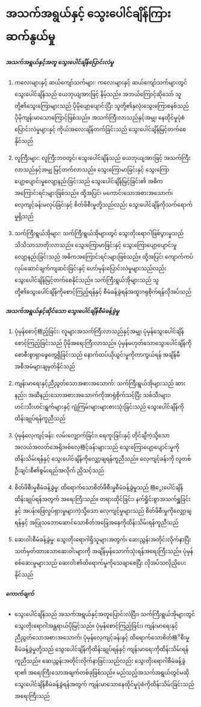 # အသက်အရွယ်နှင့် သွေးပေါင်ချိန်ကြား ဆက်နွယ်မှု

##### အသက်အရွယ်နှင့်အတူ သွေးပေါင်ချိန်ပြောင်းလဲမှု

1. ကလေးများနှင့် ဆယ်ကျော်သက်များ: ကလေးများနှင့် ဆယ်ကျော်သက်များတွင် သွေးပေါင်ချိန်သည် ယေဘုယျအားဖြင့် နိမ့်သည်။ အဘယ်ကြောင့်ဆိုသော် သူတို့၏သွေးကြောများသည် ပိုမိုပျော့ပျောင်းပြီး သူတို့၏နှလုံးသွေးကြောစနစ်သည် ပိုမိုကျန်းမာသောကြောင့်ဖြစ်သည်။ အသက်ကြီးလာသည်နှင့်အမျှ၊ နေထိုင်မှုပုံစံပြောင်းလဲမှုများနှင့် ကိုယ်အလေးချိန်တက်ခြင်းသည် သွေးပေါင်ချိန်မြင့်တက်စေနိုင်သည်

2. လူကြီးများ: လူကြီးဘဝတွင်၊ သွေးပေါင်ချိန်သည် ယေဘုယျအားဖြင့် အသက်ကြီးလာသည်နှင့်အမျှ မြင့်တက်လာသည်။ သွေးကြောမာခြင်းနှင့် သွေးကြောပျော့ပျောင်းမှုလျော့နည်းခြင်းသည် သွေးပေါင်ချိန်မြင့်ခြင်း၏ အဓိကအကြောင်းရင်းများဖြစ်သည်။ ထို့အပြင်၊ မကောင်းသောအစားအသောက်၊ လေ့ကျင့်ခန်းမလုပ်ခြင်းနှင့် စိတ်ဖိစီးမှုတို့သည်လည်း သွေးပေါင်ချိန်ကိုသက်ရောက်မှုရှိသည်

3. သက်ကြီးရွယ်အိုများ: သက်ကြီးရွယ်အိုများတွင် သွေးတိုးရောဂါဖြစ်ပွားမှုသည် သိသိသာသာတိုးလာသည်။ သွေးကြောမာခြင်းနှင့် သွေးကြောပျော့ပျောင်းမှုလျော့နည်းခြင်းသည် အဓိကအကြောင်းရင်းများဖြစ်သည်။ ထို့အပြင်၊ ကျောက်ကပ်လုပ်ဆောင်ချက်ကျဆင်းခြင်းနှင့် ဟော်မုန်းပြောင်းလဲမှုများသည်လည်း သွေးပေါင်ချိန်မြင့်တက်စေနိုင်သည်။ သက်ကြီးရွယ်အိုများသည် သူတို့၏သွေးပေါင်ချိန်ကိုစောင့်ကြည့်ရန်နှင့် စီမံခန့်ခွဲရန်အထူးဂရုစိုက်ရန်လိုအပ်သည်

##### အသက်အရွယ်နှင့်ဆိုင်သော သွေးပေါင်ချိန်စီမံခန့်ခွဲမှု

1. ပုံမှန်စောင့်極ည့်ခြင်း: လူများအသက်ကြီးလာသည်နှင့်အမျှ၊ ပုံမှန်သွေးပေါင်ချိန်စောင့်ကြည့်ခြင်းသည် ပိုမိုအရေးကြီးလာသည်။ ပုံမှန်မဟုတ်သောသွေးပေါင်ချိန်ကို စောစီးစွာရှာဖွေတွေ့ရှိခြင်းသည် နောက်ထပ်ယိုယွင်းမှုကိုကာကွယ်ရန် အချိန်မီအစီအမံများချမှတ်နိုင်သည်

2. ကျန်းမာရေးနှင့်ညီညွတ်သောအစားအသောက်: သက်ကြီးရွယ်အိုများသည် ဆားနည်း၊ အဆီနည်းသောအစားအသောက်ကိုအာရုံစိုက်သင့်ပြီး သစ်သီးများ၊ ဟင်းသီးဟင်းရွက်များနှင့် ဂျုံကြမ်းများများစားသုံးခြင်းသည် သွေးပေါင်ချိန်ကိုထိန်းချုပ်ရန်ကူညီသည်

3. ပုံမှန်လေ့ကျင့်ခန်း: လမ်းလျှောက်ခြင်း၊ ရေကူးခြင်းနှင့် တိုင်ချီကဲ့သို့သော အလယ်အလတ်အေရိုးဗစ်လေ့極င့်ခန်းများသည် သွေးကြောပျော့ပျောင်းမှုကိုထိန်းသိမ်းရန်နှင့် သွေးပေါင်ချိန်ကိုလျှော့ချရန်ကူညီသည်။ လေ့ကျင့်ခန်းကို လူတစ်ဦးချင်းစီ၏စွမ်းရည်အလိုက် ညှိသင့်သည်

4. စိတ်ဖိစီးမှုစီမံခန့်ခွဲမှု: ထိရောက်သောစိတ်ဖိစီးမှုစီမံခန့်ခွဲမှုသည် 極ွေးပေါင်ချိန်ထိန်းချုပ်ရန်အတွက် အရေးကြီးသည်။ တရားထိုင်ခြင်း၊ နက်ရှိုင်းစွာအသက်ရှူခြင်းနှင့် အပန်းဖြေလှုပ်ရှားမှုများကဲ့သို့သော လေ့ကျင့်မှုများသည် စိတ်ဖိစီးမှုကိုလျှော့ချရန်နှင့် အပြုသဘောဆောင်သောစိတ်အခြေအနေကိုထိန်းသိမ်းရန်ကူညီသည်

5. ဆေးဝါးစီမံခန့်ခွဲမှု: သွေးတိုးရောဂါရှိသူများအတွက်၊ ဆေးညွှန်းအတိုင်းလိုက်နာပြီး သတ်မှတ်ထားသောဆေးဝါးများကို အချိန်မှန်သောက်သုံးရန်အရေးကြီးသည်။ ပုံမှန်စစ်ဆေးမှုများသည် ဆေးဝါး၏ထိရောက်မှုကိုသေချာစေပြီး လိုအပ်သလိုညှိပေးနိုင်သည်

##### ကောက်ချက်
* သွေးပေါင်ချိန်သည် အသက်အရွယ်နှင့်အတူပြောင်းလဲပြီး၊ သက်ကြီးရွယ်အိုများတွင် သွေးတိုးရောဂါအန္တရာယ်ပိုမြင့်သည်။ ပုံမှန်စောင့်ကြည့်ခြင်း၊ ကျန်းမာရေးနှင့်ညီညွတ်သောအစားအသောက်၊ ပုံမှန်လေ့ကျင့်ခန်းနှင့် ထိရောက်သောစိတ်極ိစီးမှုစီမံခန့်ခွဲမှုတို့သည် သွေးပေါင်ချိန်ကိုထိန်းချုပ်ရန်နှင့် ကျန်းမာရေးကိုထိန်းသိမ်းရန်ကူညီသည်။ ဆေးညွှန်းအတိုင်းလိုက်နာခြင်းသည်လည်း သွေးတိုးရောဂါစီမံခန့်ခွဲရာ၏ အရေးကြီးသောအချက်တစ်ခုဖြစ်သည်။ မည်သည့်အသက်အရွယ်တွင်မဆို သွေးပေါင်ချိန်စီမံခန့်ခွဲရန်အတွက် ကျန်းမာသောနေထိုင်မှုပုံစံကိုထိန်းသိမ်းခြင်းသည် အရေးကြီးသည်